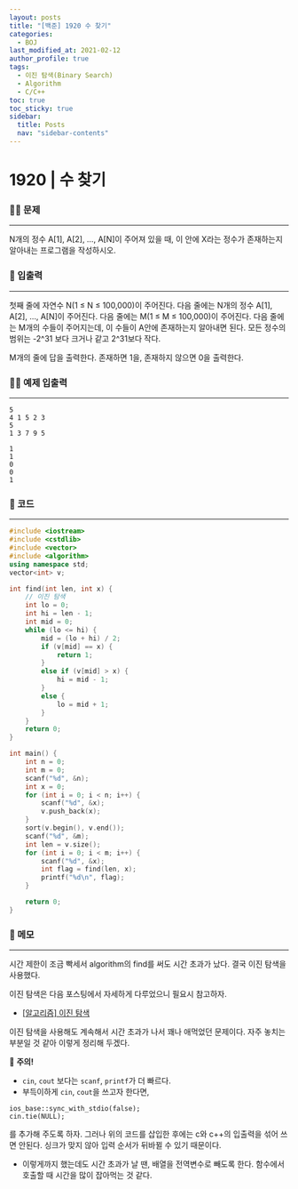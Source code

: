 ```yaml
---
layout: posts
title: "[백준] 1920 수 찾기"
categories:
  - BOJ
last_modified_at: 2021-02-12
author_profile: true
tags:
  - 이진 탐색(Binary Search)
  - Algorithm
  - C/C++
toc: true
toc_sticky: true
sidebar:
  title: Posts
  nav: "sidebar-contents"
---
```


# 1920 | 수 찾기


### 🙋‍♀️ 문제

-----

N개의 정수 A[1], A[2], …, A[N]이 주어져 있을 때, 이 안에 X라는 정수가 존재하는지 알아내는 프로그램을 작성하시오.

### 🙌 입출력

-----

첫째 줄에 자연수 N(1 ≤ N ≤ 100,000)이 주어진다. 다음 줄에는 N개의 정수 A[1], A[2], …, A[N]이 주어진다. 다음 줄에는 M(1 ≤ M ≤ 100,000)이 주어진다. 다음 줄에는 M개의 수들이 주어지는데, 이 수들이 A안에 존재하는지 알아내면 된다. 모든 정수의 범위는 -2^31 보다 크거나 같고 2^31보다 작다.

M개의 줄에 답을 출력한다. 존재하면 1을, 존재하지 않으면 0을 출력한다.

### 🙋‍♂️ 예제 입출력

-----

```
5
4 1 5 2 3
5
1 3 7 9 5
```

```
1
1
0
0
1
```

### 🚀 코드

-----

```c++
#include <iostream>
#include <cstdlib>
#include <vector>
#include <algorithm>
using namespace std;
vector<int> v;

int find(int len, int x) {
	// 이진 탐색
	int lo = 0;
	int hi = len - 1;
	int mid = 0;
	while (lo <= hi) {
		mid = (lo + hi) / 2;
		if (v[mid] == x) {
			return 1;
		}
		else if (v[mid] > x) {
			hi = mid - 1;
		}
		else {
			lo = mid + 1;
		}
	}
	return 0;
}

int main() {
	int n = 0;
	int m = 0;
	scanf("%d", &n);
	int x = 0;
	for (int i = 0; i < n; i++) {
		scanf("%d", &x);
		v.push_back(x);
	}
	sort(v.begin(), v.end());
	scanf("%d", &m);
	int len = v.size();
	for (int i = 0; i < m; i++) {
		scanf("%d", &x);
		int flag = find(len, x);
		printf("%d\n", flag);
	}

	return 0;
}
```


### 🌠 메모

-----

시간 제한이 조금 빡세서 algorithm의 find를 써도 시간 초과가 났다. 결국 이진 탐색을 사용했다.

이진 탐색은 다음 포스팅에서 자세하게 다루었으니 필요시 참고하자.<br>
- <a href="https://jerimo.github.io/algorithm/binary-search/">[알고리즘] 이진 탐색</a>

이진 탐색을 사용해도 계속해서 시간 초과가 나서 꽤나 애먹었던 문제이다.
자주 놓치는 부분일 것 같아 이렇게 정리해 두겠다.

🚨 **주의!**

- ```cin```, ```cout``` 보다는 ```scanf```, ```printf```가 더 빠르다.
- 부득이하게 ```cin```, ```cout```을 쓰고자 한다면,
```
ios_base::sync_with_stdio(false);
cin.tie(NULL);
```
를 추가해 주도록 하자. 그러나 위의 코드를 삽입한 후에는 c와 c++의 입출력을 섞어 쓰면 안된다. 싱크가 맞지 않아 입력 순서가 뒤바뀔 수 있기 때문이다.
- 이렇게까지 했는데도 시간 초과가 날 땐, 배열을 전역변수로 빼도록 한다. 함수에서 호출할 때 시간을 많이 잡아먹는 것 같다.

